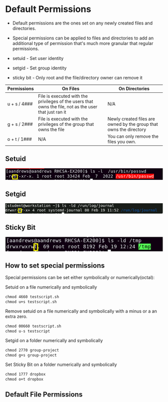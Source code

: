 # Default Permissions
- Default permissions are the ones set on any newly created files and directories. 

- Special permissions can be applied to files and directories to add an additional type of permission that's much more granular that regular permissions.

- setuid - Set user identity
- setgid - Set group identity
- sticky bit - Only root and the file/directory owner can remove it


| Permissions | On Files | On Directories| 
|-------------|-------------|-------------|
| u + s / 4###| File is executed with the privileges of the users that owns the file, not as the user that just ran it | N/A|
| g + s  / 2###| File is executed with the privileges of the group that owns the file | Newly created files are owned by the group that owns the directory | 
| o + t / 1###| N/A | You can only remove the files you own. |


## Setuid
![Setuid](/images/setuid.png)

## Setgid
![Setgid](/images/setgid.png)

## Sticky Bit
![Sticky Bit](/images/stickybit.png)


## How to set special permissions
Special permissions can be set either symbolically or numerically(octal):

Setuid on a file numerically and symbolically
```
chmod 4660 testscript.sh
chmod u+s testscript.sh
```

Remove setuid on a file numerically and symbolically with a minus or a an extra zero.
```
chmod 00660 testscript.sh
chmod u-s testscript
```

Setgid on a folder numerically and symbolically
```
chmod 2770 group-project
chmod g+s group-project
```

Set Sticky Bit on a folder numerically and symbolically
```
chmod 1777 dropbox
chmod o+t dropbox
```
## Default File Permissions
